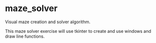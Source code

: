 # maze_solver

Visual maze creation and solver algorithm.

This maze solver exercise will use tkinter to create and use windows and draw line functions.
 